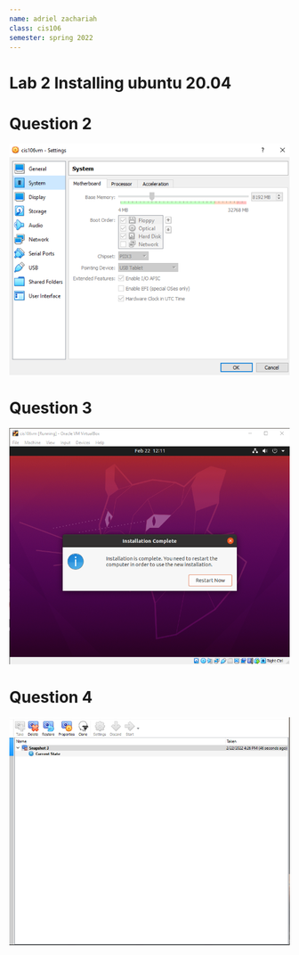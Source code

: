 ```yaml
---
name: adriel zachariah
class: cis106
semester: spring 2022
---
```


# Lab 2 Installing ubuntu 20.04

# Question 2
![q2](q2.png)

# Question 3
![q3](q3.png)

# Question 4
![q4](q4.png)

